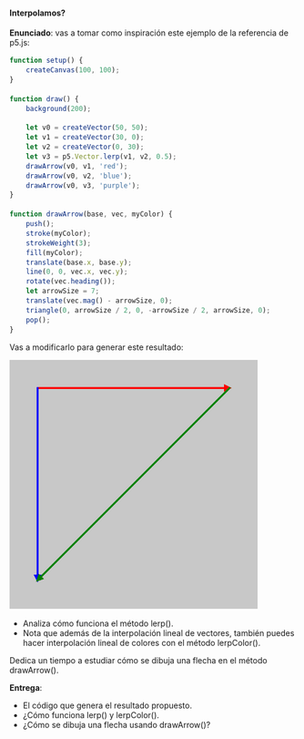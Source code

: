 #### Interpolamos?

**Enunciado**: vas a tomar como inspiración este ejemplo de la referencia de p5.js:

``` js
function setup() {
    createCanvas(100, 100);
}

function draw() {
    background(200);

    let v0 = createVector(50, 50);
    let v1 = createVector(30, 0);
    let v2 = createVector(0, 30);
    let v3 = p5.Vector.lerp(v1, v2, 0.5);
    drawArrow(v0, v1, 'red');
    drawArrow(v0, v2, 'blue');
    drawArrow(v0, v3, 'purple');
}

function drawArrow(base, vec, myColor) {
    push();
    stroke(myColor);
    strokeWeight(3);
    fill(myColor);
    translate(base.x, base.y);
    line(0, 0, vec.x, vec.y);
    rotate(vec.heading());
    let arrowSize = 7;
    translate(vec.mag() - arrowSize, 0);
    triangle(0, arrowSize / 2, 0, -arrowSize / 2, arrowSize, 0);
    pop();
}
```

Vas a modificarlo para generar este resultado:

![Resultado](../../../../assets/vectorLerp.gif)

- Analiza cómo funciona el método lerp(). 
- Nota que además de la interpolación lineal de vectores, también puedes hacer interpolación lineal de colores con el método lerpColor().

Dedica un tiempo a estudiar cómo se dibuja una flecha en el método drawArrow().

**Entrega**:

- El código que genera el resultado propuesto.
- ¿Cómo funciona lerp() y lerpColor().
- ¿Cómo se dibuja una flecha usando drawArrow()?